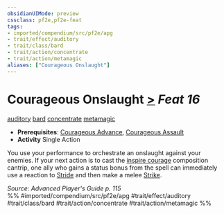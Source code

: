 ```yaml
---
obsidianUIMode: preview
cssclass: pf2e,pf2e-feat
tags:
- imported/compendium/src/pf2e/apg
- trait/effect/auditory
- trait/class/bard
- trait/action/concentrate
- trait/action/metamagic
aliases: ["Courageous Onslaught"]
---
```

# Courageous Onslaught  [>](chapter-9-playing-the-game.md#Actions "Single Action") *Feat 16*  
[auditory](auditory.md)  [bard](rules/traits/bard.md)  [concentrate](concentrate.md)  [metamagic](metamagic.md)  

- **Prerequisites**: [Courageous Advance](courageous-advance-apg.md), [Courageous Assault](courageous-assault-apg.md)
- **Activity** Single Action

You use your performance to orchestrate an onslaught against your enemies. If your next action is to cast the [inspire courage](../spells/inspire-courage.md) composition cantrip, one ally who gains a status bonus from the spell can immediately use a reaction to [Stride](stride.md) and then make a melee [Strike](strike.md).

*Source: Advanced Player's Guide p. 115*  
%% #imported/compendium/src/pf2e/apg #trait/effect/auditory #trait/class/bard #trait/action/concentrate #trait/action/metamagic %%